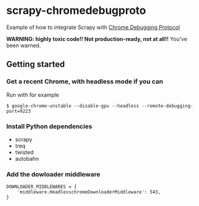 # scrapy-chromedebugproto

Example of how to integrate Scrapy with [Chrome Debugging Protocol](https://chromedevtools.github.io/debugger-protocol-viewer/)

**WARNING: highly toxic code!! Not production-ready, not at all!!**
You've been warned.

## Getting started

### Get a recent Chrome, with headless mode if you can

Run with for example

```
$ google-chrome-unstable --disable-gpu --headless --remote-debugging-port=9223
```

### Install Python dependencies

- scrapy
- treq
- twisted
- autobahn

### Add the dowloader middleware

```
DOWNLOADER_MIDDLEWARES = {
    'middleware.HeadlesschromeDownloaderMiddleware': 543,
}
```
